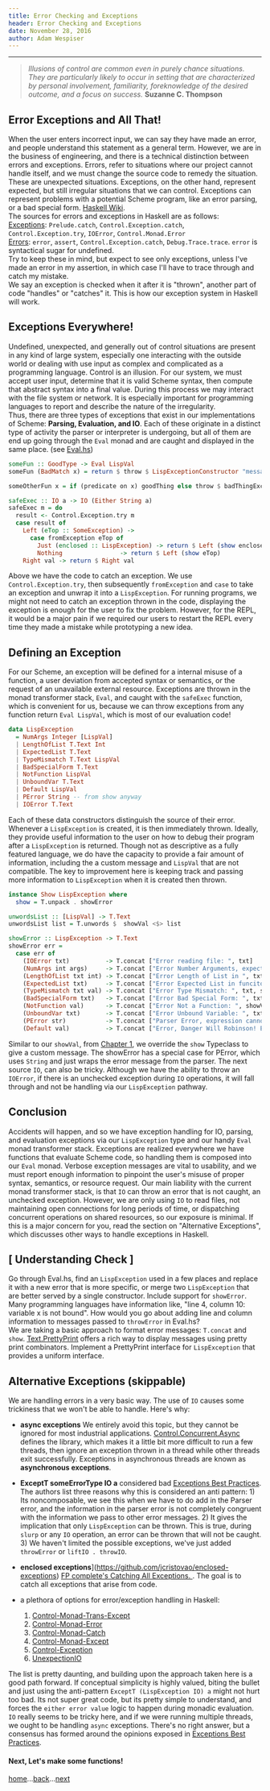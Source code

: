 ```yaml
---
title: Error Checking and Exceptions
header: Error Checking and Exceptions
date: November 28, 2016
author: Adam Wespiser
---
```

------------

> *Illusions of control are common even in purely chance situations. They are particularly likely to occur in setting that are characterized by personal involvement, familiarity, foreknowledge of the desired outcome, and a focus on success.*  **Suzanne C. Thompson**   


## Error Exceptions and All That!
When the user enters incorrect input, we can say they have made an error, and people understand this statement as a general term.
However, we are in the business of engineering, and there is a technical distinction between errors and exceptions.
Errors, refer to situations where our project cannot handle itself, and we must change the source code to remedy the situation.
These are unexpected situations.
Exceptions, on the other hand, represent expected, but still irregular situations that we can control.
Exceptions can represent problems with a potential Scheme program, like an error parsing, or a bad special form.
[Haskell Wiki](https://wiki.haskell.org/Error_vs._Exception).     
The sources for errors and exceptions in Haskell are as follows:    
[Exceptions](https://wiki.haskell.org/Exception): `Prelude.catch`, `Control.Exception.catch`, `Control.Exception.try`, `IOError`, `Control.Monad.Error`    
[Errors](https://wiki.haskell.org/Error): `error`, `assert`, `Control.Exception.catch`, `Debug.Trace.trace`. `error` is syntactical sugar for undefined.         
Try to keep these in mind, but expect to see only exceptions, unless I've made an error in my assertion, in which case I'll have to trace through and catch my mistake.    
We say an exception is checked when it after it is "thrown", another part of code "handles" or "catches" it.
This is how our exception system in Haskell will work.   

## Exceptions Everywhere!
Undefined, unexpected, and generally out of control situations are present in any kind of large system, especially one interacting with the outside world or dealing with use input as complex and complicated as a programming language.
Control is an illusion.
For our system, we must accept user input, determine that it is valid Scheme syntax, then compute that abstract syntax into a final value.
During this process we may interact with the file system or network.
It is especially important for programming languages to report and describe the nature of the irregularity.     
Thus, there are three types of exceptions that exist in our implementations of Scheme: **Parsing, Evaluation, and IO**.
Each of these originate in a distinct type of activity the parser or interpreter is undergoing, but all of them are end up going through the `Eval` monad and are caught and displayed in the same place.  (see [Eval.hs](https://github.com/write-you-a-scheme-v2/scheme/tree/master/src/Eval.hs))

```Haskell
someFun :: GoodType -> Eval LispVal
someFun (BadMatch x) = return $ throw $ LispExceptionConstructor "message we send"

someOtherFun x = if (predicate on x) goodThing else throw $ badThingException
```

```Haskell
safeExec :: IO a -> IO (Either String a)
safeExec m = do
  result <- Control.Exception.try m
  case result of
    Left (eTop :: SomeException) ->
      case fromException eTop of
        Just (enclosed :: LispException) -> return $ Left (show enclosed)
        Nothing                -> return $ Left (show eTop)
    Right val -> return $ Right val
```
Above we have the code to catch an exception.  We use `Control.Exception.try`, then subsequently `fromException` and `case` to take an exception and unwrap it into a `LispException`.
For running programs, we might not need to catch an exception thrown in the code, displaying the exception is enough for the user to fix the problem.
However, for the REPL, it would be a major pain if we required our users to restart the REPL every time they made a mistake while prototyping a new idea.    

## Defining an Exception

For our Scheme, an exception will be defined for a internal misuse of a function, a user deviation from accepted syntax or semantics, or the request of an unavailable external resource.
Exceptions are thrown in the monad transformer stack, `Eval`, and caught with the `safeExec` function, which is convenient for us, because we can throw exceptions from any function return `Eval LispVal`, which is most of our evaluation code!

```haskell
data LispException
  = NumArgs Integer [LispVal]
  | LengthOfList T.Text Int
  | ExpectedList T.Text
  | TypeMismatch T.Text LispVal
  | BadSpecialForm T.Text
  | NotFunction LispVal
  | UnboundVar T.Text
  | Default LispVal
  | PError String -- from show anyway
  | IOError T.Text

```

Each of these data constructors distinguish the source of their error.  Whenever a `LispException` is created, it is then immediately thrown.  Ideally, they provide useful information to the user on how to debug their program after a `LispException` is returned.
Though not as descriptive as a fully featured language, we do have the capacity to provide a fair amount of information, including the a custom message and `LispVal` that are not compatible.
The key to improvement here is keeping track and passing more information to `LispException` when it is created then thrown.

```haskell
instance Show LispException where
  show = T.unpack . showError

unwordsList :: [LispVal] -> T.Text
unwordsList list = T.unwords $  showVal <$> list

showError :: LispException -> T.Text
showError err =
  case err of
    (IOError txt)          -> T.concat ["Error reading file: ", txt]
    (NumArgs int args)     -> T.concat ["Error Number Arguments, expected ", T.pack $ show int, " recieved args: ", unwordsList args]
    (LengthOfList txt int) -> T.concat ["Error Length of List in ", txt, " length: ", T.pack $ show int]
    (ExpectedList txt)     -> T.concat ["Error Expected List in funciton ", txt]
    (TypeMismatch txt val) -> T.concat ["Error Type Mismatch: ", txt, showVal val]
    (BadSpecialForm txt)   -> T.concat ["Error Bad Special Form: ", txt]
    (NotFunction val)      -> T.concat ["Error Not a Function: ", showVal val]
    (UnboundVar txt)       -> T.concat ["Error Unbound Variable: ", txt]
    (PError str)           -> T.concat ["Parser Error, expression cannot evaluate: ",T.pack str]
    (Default val)          -> T.concat ["Error, Danger Will Robinson! Evaluation could not proceed!  ", showVal val]
```

 Similar to our `showVal`, from [Chapter 1](01_introduction.html), we override the `show` Typeclass to give a custom message.  The showError has a special case for PError, which uses  `String` and just wraps the error message from the parser.  The next source `IO`, can also be tricky.  Although we have the ability to throw an `IOError`, if there is an unchecked exception during `IO` operations, it will fall through and not be handling via our `LispException` pathway.      



## Conclusion
Accidents will happen, and so we have exception handling for IO, parsing, and evaluation exceptions via our `LispException` type and our handy `Eval` monad transformer stack.
Exceptions are realized everywhere we have functions that evaluate Scheme code, so handling them is composed into our `Eval` monad.
Verbose exception messages are vital to usability, and we must report enough information to pinpoint the user's misuse of proper syntax, semantics, or resource request.
Our main liability with the current monad transformer stack, is that `IO` can throw an error that is not caught, an unchecked exception.
However, we are only using `IO` to read files, not maintaining open connections for long periods of time, or dispatching concurrent operations on shared resources, so our exposure is minimal.
If this is a major concern for you, read the section on "Alternative Exceptions", which discusses other ways to handle exceptions in Haskell.             

## [ Understanding Check ]       
Go through Eval.hs, find an `LispException` used in a few places and replace it with a new error that is more specific, or merge two `LispException` that are better served by a single constructor. Include support for `showError`.     
Many programming languages have information like, "line 4, column 10: variable x is not bound". How would you go about adding line and column information to messages passed to `throwError` in Eval.hs?     
We are taking a basic approach to format error messages: `T.concat` and `show`. [Text.PrettyPrint](https://hackage.haskell.org/package/pretty-1.1.3.4/docs/Text-PrettyPrint.html) offers a rich way to display messages using pretty print combinators.  Implement a PrettyPrint interface for `LispException` that provides a uniform interface.   

## Alternative Exceptions (skippable)
We are handling errors in a very basic way.  The use of `IO` causes some trickiness that we won't be able to handle.  Here's why:   

* **async exceptions** We entirely avoid this topic, but they cannot be ignored for most industrial applications. [Control.Concurrent.Async](https://hackage.haskell.org/package/async-2.1.1/docs/Control-Concurrent-Async.html) defines the library, which makes it a little bit more difficult to run a few threads, then ignore an exception thrown in a thread while other threads exit successfully.  Exceptions in asynchronous threads are known as **asynchronous exceptions**.      
* **ExceptT someErrorType IO a** considered bad [Exceptions Best Practices](https://www.schoolofhaskell.com/user/commercial/content/exceptions-best-practices). The authors list three reasons why this is considered an anti pattern:  1) Its noncomposable, we see this when we have to do add in the Parser error, and the information in the parser error is not completely congruent with the information we pass to other error messages.  2) It gives the implication that only `LispException` can be thrown.  This is true, during `slurp` or any `IO` operation, an error can be thrown that will not be caught.  3) We haven't limited the possible exceptions, we've just added `throwError` or `liftIO . throwIO`.
* **enclosed exceptions**](https://github.com/jcristovao/enclosed-exceptions)  [FP complete's Catching All Exceptions. ](https://www.schoolofhaskell.com/user/snoyberg/general-haskell/exceptions/catching-all-exceptions).  The goal is to catch all exceptions that arise from code.
* a plethora of options for error/exception handling in Haskell:    

  1. [Control-Monad-Trans-Except](https://hackage.haskell.org/package/transformers-0.5.0.0/docs/Control-Monad-Trans-Except.html)    
  1. [Control-Monad-Error](https://hackage.haskell.org/package/mtl-2.2.1/docs/Control-Monad-Error.html)    
  1. [Control-Monad-Catch](https://hackage.haskell.org/package/exceptions-0.8.0.2/docs/Control-Monad-Catch.html)    
  1. [Control-Monad-Except](https://hackage.haskell.org/package/mtl-2.2.1/docs/Control-Monad-Except.html)     
  1. [Control-Exception](https://hackage.haskell.org/package/base-4.8.1.0/docs/Control-Exception.html)   
  1. [UnexpectionIO](https://hackage.haskell.org/package/unexceptionalio)     

The list is pretty daunting, and building upon the approach taken here is a good path forward.  If conceptual simplicity is highly valued, biting the bullet and just using the anti-pattern ```ExceptT (LispException IO) a``` might not hurt too bad.  Its not super great code, but its pretty simple to understand, and forces the `either error value` logic to happen during monadic evaluation.  `IO` really seems to be tricky here, and if we were running multiple threads, we ought to be handling `async` exceptions.  There's no right answer, but a consensus has formed around the opinions exposed in [Exceptions Best Practices](https://www.schoolofhaskell.com/user/commercial/content/exceptions-best-practices).           

#### Next, Let's make some functions!

[home](home.html)...[back](03_evaluation.html)...[next](05_primitives.html)
